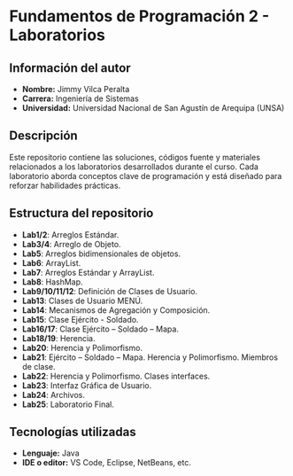 # Fundamentos de Programación 2 - Laboratorios

## Información del autor  
- **Nombre:** Jimmy Vilca Peralta  
- **Carrera:** Ingeniería de Sistemas  
- **Universidad:** Universidad Nacional de San Agustín de Arequipa (UNSA)  

## Descripción  
Este repositorio contiene las soluciones, códigos fuente y materiales relacionados a los laboratorios desarrollados durante el curso. Cada laboratorio aborda conceptos clave de programación y está diseñado para reforzar habilidades prácticas.  

## Estructura del repositorio  
- **Lab1/2**: Arreglos Estándar.  
- **Lab3/4**: Arreglo de Objeto.  
- **Lab5**: Arreglos bidimensionales de objetos.  
- **Lab6**: ArrayList.  
- **Lab7**: Arreglos Estándar y ArrayList.  
- **Lab8**: HashMap.  
- **Lab9/10/11/12**: Definición de Clases de Usuario.
- **Lab13**: Clases de Usuario MENÚ.
- **Lab14**: Mecanismos de Agregación y Composición.
- **Lab15**: Clase Ejército - Soldado.
- **Lab16/17**: Clase Ejército – Soldado – Mapa.
- **Lab18/19**: Herencia.
- **Lab20**: Herencia y Polimorfismo.
- **Lab21**: Ejército – Soldado – Mapa. Herencia y Polimorfismo. Miembros de clase.
- **Lab22**: Herencia y Polimorfismo. Clases interfaces.
- **Lab23**: Interfaz Gráfica de Usuario.
- **Lab24**: Archivos.
- **Lab25**: Laboratorio Final.

## Tecnologías utilizadas  
- **Lenguaje:** Java 
- **IDE o editor:** VS Code, Eclipse, NetBeans, etc.  
